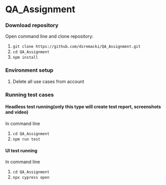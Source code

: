 # QA_Assignment

### Download repository 

Open command line and clone repository:

1. `git clone https://github.com/dsremacki/QA_Assignment.git`
2. `cd QA_Assignment`
3. `npm install`

### Environment setup 

1. Delete all use cases from account

### Running test cases

#### Headless test running(only this type will create test report, screenshots and video)

In command line 
1. `cd QA_Assignment`
2. `npm run test` 

#### UI test running

In command line 
1. `cd QA_Assignment`
2. `npx cypress open`



